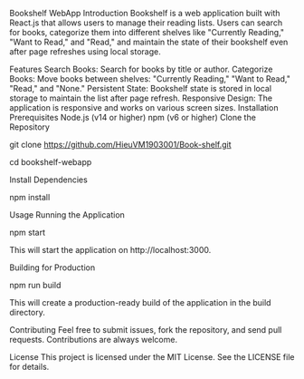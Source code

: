 Bookshelf WebApp
Introduction
Bookshelf is a web application built with React.js that allows users to manage their reading lists. Users can search for books, categorize them into different shelves like "Currently Reading," "Want to Read," and "Read," and maintain the state of their bookshelf even after page refreshes using local storage.

Features
Search Books: Search for books by title or author.
Categorize Books: Move books between shelves: "Currently Reading," "Want to Read," "Read," and "None."
Persistent State: Bookshelf state is stored in local storage to maintain the list after page refresh.
Responsive Design: The application is responsive and works on various screen sizes.
Installation
Prerequisites
Node.js (v14 or higher)
npm (v6 or higher)
Clone the Repository

git clone https://github.com/HieuVM1903001/Book-shelf.git

cd bookshelf-webapp

Install Dependencies

npm install

Usage
Running the Application

npm start

This will start the application on http://localhost:3000.

Building for Production

npm run build

This will create a production-ready build of the application in the build directory.

Contributing
Feel free to submit issues, fork the repository, and send pull requests. Contributions are always welcome.

License
This project is licensed under the MIT License. See the LICENSE file for details.

